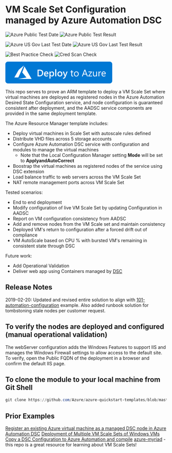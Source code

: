 # VM Scale Set Configuration managed by Azure Automation DSC

![Azure Public Test Date](https://azurequickstartsservice.blob.core.windows.net/badges/201-vmss-automation-dsc/PublicLastTestDate.svg)
![Azure Public Test Result](https://azurequickstartsservice.blob.core.windows.net/badges/201-vmss-automation-dsc/PublicDeployment.svg)

![Azure US Gov Last Test Date](https://azurequickstartsservice.blob.core.windows.net/badges/201-vmss-automation-dsc/FairfaxLastTestDate.svg)
![Azure US Gov Last Test Result](https://azurequickstartsservice.blob.core.windows.net/badges/201-vmss-automation-dsc/FairfaxDeployment.svg)

![Best Practice Check](https://azurequickstartsservice.blob.core.windows.net/badges/201-vmss-automation-dsc/BestPracticeResult.svg)
![Cred Scan Check](https://azurequickstartsservice.blob.core.windows.net/badges/201-vmss-automation-dsc/CredScanResult.svg)

[![Deploy to Azure](https://raw.githubusercontent.com/Azure/azure-quickstart-templates/master/1-CONTRIBUTION-GUIDE/images/deploytoazure.svg?sanitize=true)](https://portal.azure.com/#create/Microsoft.Template/uri/https%3A%2F%2Fraw.githubusercontent.com%2Fmgreenegit%2FARM-ScaleSetmanagedbyAADSC%2Fmaster%2Fazuredeploy.json)

This repo serves to prove an ARM template to deploy a VM Scale Set where virtual
machines are deployed as registered nodes in the Azure Automation Desired State
Configuration service, and node configuration is guaranteed consistent after
deployment, and the AADSC service components are provided in the same deployment
template.

The Azure Resource Manager template includes:

- Deploy virtual machines in Scale Set with autoscale rules defined
- Distribute VHD files across 5 storage accounts
- Configure Azure Automation DSC service with configuration and modules to
  manage the virtual machines
  - Note that the Local Configuration Manager setting **Mode** will be set to
    **ApplyandAutoCorrect**
- Boostrap the virtual machines as registered nodes of the service using DSC
  extension
- Load balance traffic to web servers across the VM Scale Set
- NAT remote management ports across VM Scale Set

Tested scenarios:

- End to end deployment
- Modify configuration of live VM Scale Set by updating Configuration in AADSC
- Report on VM configuration consistency from AADSC
- Add and remove nodes from the VM Scale set and maintain consistency
- Deployed VM's return to configuration after a forced drift out of compliance
- VM AutoScale based on CPU % with bursted VM's remaining in consistent state
  through DSC

Future work:

- Add Operational Validation
- Deliver web app using Containers managed by
  [DSC](https://github.com/bgelens/cWindowsContainer)

## Release Notes

2019-02-20: Updated and revised entire solution to align with
[101-automation-configuration](https://github.com/Azure/azure-quickstart-templates/tree/master/101-automation-configuration)
example. Also added runbook solution for tombstoning stale nodes per customer
request.

## To verify the nodes are deployed and configured (manual operational validation)

The webServer configuration adds the Windows Features to support IIS and manages
the Windows Firewall settings to allow access to the default site. To verify,
open the Public FQDN of the deployment in a browser and confirm the default IIS
page.

## To clone the module to your local machine from Git Shell

```PowerShell
git clone https://github.com/Azure/azure-quickstart-templates/blob/master/201-vmss-automation-dsc
```

## Prior Examples

[Register an existing Azure virtual machine as a managed DSC node in Azure Automation DSC](https://github.com/Azure/azure-quickstart-templates/tree/master/dsc-extension-azure-automation-pullserver)
[Deployment of Multiple VM Scale Sets of Windows VMs](https://github.com/Azure/azure-quickstart-templates/tree/02d32850258f5b172266896e498e30e8e526080a/301-multi-vmss-windows)
[Copy a DSC Configuration to Azure Automation and compile](https://github.com/azureautomation/automation-packs/tree/master/201-Deploy-And-Compile-DSC-Configuration-Credentials)
[azure-myriad](https://github.com/gbowerman/azure-myriad) - this repo is a great
resource for learning about VM Scale Sets!
